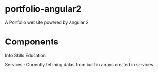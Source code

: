 # portfolio-angular2
A Portfolio website powered by Angular 2

Components
==========
 Info
 Skills
 Education 

Services : Currently fetching datas from built in arrays created in services

